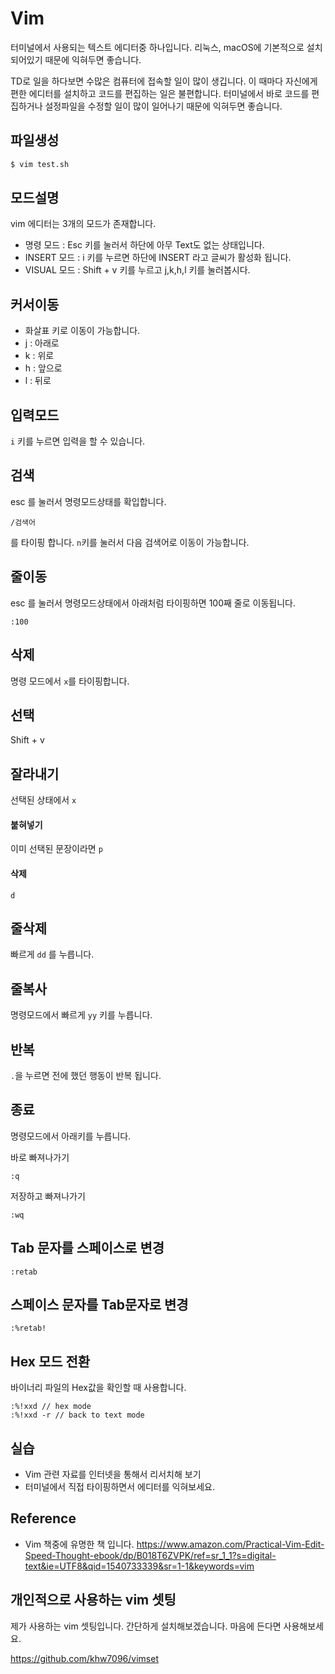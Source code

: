# Vim
터미널에서 사용되는 텍스트 에디터중 하나입니다.
리눅스, macOS에 기본적으로 설치되어있기 때문에 익혀두면 좋습니다.

TD로 일을 하다보면 수많은 컴퓨터에 접속할 일이 많이 생깁니다.
이 때마다 자신에게 편한 에디터를 설치하고 코드를 편집하는 일은 불편합니다.
터미널에서 바로 코드를 편집하거나 설정파일을 수정할 일이 많이 일어나기 때문에 익혀두면 좋습니다.


## 파일생성

```bash
$ vim test.sh
```

## 모드설명
vim 에디터는 3개의 모드가 존재합니다.
- 명령 모드 : Esc 키를 눌러서 하단에 아무 Text도 없는 상태입니다.
- INSERT 모드 : i 키를 누르면 하단에 INSERT 라고 글씨가 활성화 됩니다.
- VISUAL 모드 : Shift + v 키를 누르고 j,k,h,l 키를 눌러봅시다.

## 커서이동
- 화살표 키로 이동이 가능합니다.
- j : 아래로
- k : 위로
- h : 앞으로
- l : 뒤로

## 입력모드
`i` 키를 누르면 입력을 할 수 있습니다.

## 검색
esc 를 눌러서 명령모드상태를 확입합니다.

```
/검색어
```
를 타이핑 합니다. `n`키를 눌러서 다음 검색어로 이동이 가능합니다.

## 줄이동
esc 를 눌러서 명령모드상태에서 아래처럼 타이핑하면 100째 줄로 이동됩니다.
```
:100
```

## 삭제
명령 모드에서 `x`를 타이핑합니다.

## 선택
Shift + v

## 잘라내기
선택된 상태에서 `x`

#### 붙혀넣기
이미 선택된 문장이라면 `p`

#### 삭제
`d`

## 줄삭제
빠르게 `dd` 를 누릅니다.

## 줄복사
명령모드에서 빠르게 `yy` 키를 누릅니다.

## 반복
`.`을 누르면 전에 했던 행동이 반복 됩니다.

## 종료
명령모드에서 아래키를 누릅니다.

바로 빠져나가기
```
:q
```

저장하고 빠져나가기
```
:wq
```

## Tab 문자를 스페이스로 변경
```
:retab
```

## 스페이스 문자를 Tab문자로 변경
```
:%retab!
```

## Hex 모드 전환
바이너리 파일의 Hex값을 확인할 때 사용합니다.

```
:%!xxd // hex mode
:%!xxd -r // back to text mode
```

## 실습
- Vim 관련 자료를 인터넷을 통해서 리서치해 보기
- 터미널에서 직접 타이핑하면서 에디터를 익혀보세요.


## Reference
- Vim 책중에 유명한 책 입니다. https://www.amazon.com/Practical-Vim-Edit-Speed-Thought-ebook/dp/B018T6ZVPK/ref=sr_1_1?s=digital-text&ie=UTF8&qid=1540733339&sr=1-1&keywords=vim

## 개인적으로 사용하는 vim 셋팅
제가 사용하는 vim 셋팅입니다.
간단하게 설치해보겠습니다. 마음에 든다면 사용해보세요.

https://github.com/khw7096/vimset